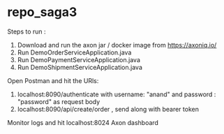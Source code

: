 # repo_saga3



Steps to run :

1) Download and run the axon jar / docker image from  https://axoniq.io/
2) Run DemoOrderServiceApplication.java
3) Run DemoPaymentServiceApplication.java
4) Run DemoShipmentServiceApplication.java

Open Postman and hit the URls:

1) localhost:8090/authenticate with username: "anand" and password : "password" as request body
2) localhost:8090/api/create/order  , send along with bearer token

Monitor logs and hit localhost:8024 Axon dashboard
